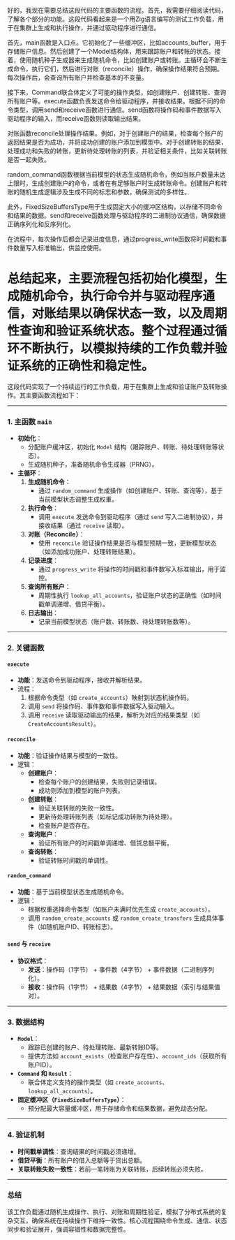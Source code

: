 好的，我现在需要总结这段代码的主要函数的流程。首先，我需要仔细阅读代码，了解各个部分的功能。这段代码看起来是一个用Zig语言编写的测试工作负载，用于在集群上生成和执行操作，并通过驱动程序进行通信。

首先，main函数是入口点。它初始化了一些缓冲区，比如accounts_buffer，用于存储账户信息。然后创建了一个Model结构体，用来跟踪账户和转账的状态。接着，使用随机种子生成器来生成随机命令，比如创建账户或转账。主循环会不断生成命令，执行它们，然后进行对账（reconcile）操作，确保操作结果符合预期。每次操作后，会查询所有账户并检查基本的不变量。

接下来，Command联合体定义了可能的操作类型，如创建账户、创建转账、查询所有账户等。execute函数负责发送命令给驱动程序，并接收结果。根据不同的命令类型，调用send和receive函数进行通信。send函数将操作码和事件数据写入驱动程序的输入，而receive函数则读取输出结果。

对账函数reconcile处理操作结果。例如，对于创建账户的结果，检查每个账户的返回结果是否为成功，并将成功创建的账户添加到模型中。对于创建转账的结果，处理成功和失败的转账，更新待处理转账的列表，并验证相关条件，比如关联转账是否一起失败。

random_command函数根据当前模型的状态生成随机命令，例如当账户数量未达上限时，生成创建账户的命令，或者在有足够账户时生成转账命令。创建账户和转账的随机生成逻辑涉及生成不同的标志和参数，确保测试的多样性。

此外，FixedSizeBuffersType用于生成固定大小的缓冲区结构，以存储不同命令和结果的数据。send和receive函数处理与驱动程序的二进制协议通信，确保数据正确序列化和反序列化。

在流程中，每次操作后都会记录进度信息，通过progress_write函数将时间戳和事件数量写入标准输出，供监控使用。

总结起来，主要流程包括初始化模型，生成随机命令，执行命令并与驱动程序通信，对账结果以确保状态一致，以及周期性查询和验证系统状态。整个过程通过循环不断执行，以模拟持续的工作负载并验证系统的正确性和稳定性。
================================================
这段代码实现了一个持续运行的工作负载，用于在集群上生成和验证账户及转账操作。其主要函数流程如下：

---

### **1. 主函数 `main`**
- **初始化**：
  - 分配账户缓冲区，初始化 `Model` 结构（跟踪账户、转账、待处理转账等状态）。
  - 生成随机种子，准备随机命令生成器（PRNG）。
- **主循环**：
  1. **生成随机命令**：
     - 通过 `random_command` 生成操作（如创建账户、转账、查询等），基于当前模型状态调整生成权重。
  2. **执行命令**：
     - 调用 `execute` 发送命令到驱动程序（通过 `send` 写入二进制协议），并接收结果（通过 `receive` 读取）。
  3. **对账（Reconcile）**：
     - 使用 `reconcile` 验证操作结果是否与模型预期一致，更新模型状态（如添加成功账户、处理转账结果）。
  4. **记录进度**：
     - 通过 `progress_write` 将操作的时间戳和事件数写入标准输出，用于监控。
  5. **查询所有账户**：
     - 周期性执行 `lookup_all_accounts`，验证账户状态的正确性（如时间戳单调递增、借贷平衡）。
  6. **日志输出**：
     - 记录当前模型状态（账户数、转账数、待处理转账数等）。

---

### **2. 关键函数**
#### **`execute`**
- **功能**：发送命令到驱动程序，接收并解析结果。
- 流程：
  1. 根据命令类型（如 `create_accounts`）映射到状态机操作码。
  2. 调用 `send` 将操作码、事件数和事件数据写入驱动输入。
  3. 调用 `receive` 读取驱动输出的结果，解析为对应的结果类型（如 `CreateAccountsResult`）。

#### **`reconcile`**
- **功能**：验证操作结果与模型的一致性。
- 逻辑：
  - **创建账户**：
    - 检查每个账户的创建结果，失败则记录错误。
    - 成功则添加到模型的账户列表。
  - **创建转账**：
    - 验证关联转账的失败一致性。
    - 更新待处理转账列表（如标记成功转账为待处理）。
    - 检查账户是否存在。
  - **查询账户**：
    - 验证所有账户的时间戳单调递增、借贷总额平衡。
  - **查询转账**：
    - 验证转账时间戳的单调性。

#### **`random_command`**
- **功能**：基于当前模型状态生成随机命令。
- 逻辑：
  - 根据权重选择命令类型（如账户未满时优先生成 `create_accounts`）。
  - 调用 `random_create_accounts` 或 `random_create_transfers` 生成具体事件（如随机账户ID、转账标志）。

#### **`send` 与 `receive`**
- **协议格式**：
  - **发送**：操作码（1字节） + 事件数（4字节） + 事件数据（二进制序列化）。
  - **接收**：操作码（1字节） + 结果数（4字节） + 结果数据（索引与结果值对）。

---

### **3. 数据结构**
- **`Model`**：
  - 跟踪已创建的账户、待处理转账、最新转账ID等。
  - 提供方法如 `account_exists`（检查账户存在性）、`account_ids`（获取所有账户ID）。
- **`Command` 和 `Result`**：
  - 联合体定义支持的操作类型（如 `create_accounts`、`lookup_all_accounts`）。
- **固定缓冲区（`FixedSizeBuffersType`）**：
  - 预分配最大容量缓冲区，用于存储命令和结果数据，避免动态分配。

---

### **4. 验证机制**
- **时间戳单调性**：查询结果的时间戳必须递增。
- **借贷平衡**：所有账户的借入总额等于贷出总额。
- **关联转账失败一致性**：若前一笔转账为关联转账，后续转账必须失败。

---

### **总结**
该工作负载通过随机生成操作、执行、对账和周期性验证，模拟了分布式系统的复杂交互，确保系统在持续操作下维持一致性。核心流程围绕命令生成、通信、状态同步和验证展开，强调容错性和数据完整性。